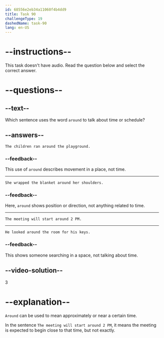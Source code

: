 ```yaml
---
id: 68556e2eb34a11060f4b4dd9
title: Task 90
challengeType: 19
dashedName: task-90
lang: en-US
---
```


# --instructions--

This task doesn't have audio. Read the question below and select the correct answer.

# --questions--

## --text--

Which sentence uses the word `around` to talk about time or schedule?

## --answers--

`The children ran around the playground.`

### --feedback--

This use of `around` describes movement in a place, not time.

---

`She wrapped the blanket around her shoulders.`

### --feedback--

Here, `around` shows position or direction, not anything related to time.

---

`The meeting will start around 2 PM.`

---

`He looked around the room for his keys.`

### --feedback--

This shows someone searching in a space, not talking about time.

## --video-solution--

3

# --explanation--

`Around` can be used to mean approximately or near a certain time.

In the sentence `The meeting will start around 2 PM`, it means the meeting is expected to begin close to that time, but not exactly.
